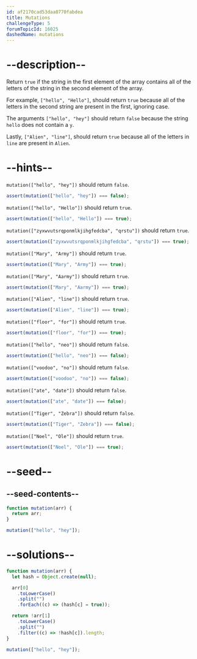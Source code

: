 ```yaml
---
id: af2170cad53daa0770fabdea
title: Mutations
challengeType: 5
forumTopicId: 16025
dashedName: mutations
---
```


# --description--

Return `true` if the string in the first element of the array contains all of the letters of the string in the second element of the array.

For example, `["hello", "Hello"]`, should return `true` because all of the letters in the second string are present in the first, ignoring case.

The arguments `["hello", "hey"]` should return `false` because the string `hello` does not contain a `y`.

Lastly, `["Alien", "line"]`, should return `true` because all of the letters in `line` are present in `Alien`.

# --hints--

`mutation(["hello", "hey"])` should return `false`.

```js
assert(mutation(["hello", "hey"]) === false);
```

`mutation(["hello", "Hello"])` should return `true`.

```js
assert(mutation(["hello", "Hello"]) === true);
```

`mutation(["zyxwvutsrqponmlkjihgfedcba", "qrstu"])` should return `true`.

```js
assert(mutation(["zyxwvutsrqponmlkjihgfedcba", "qrstu"]) === true);
```

`mutation(["Mary", "Army"])` should return `true`.

```js
assert(mutation(["Mary", "Army"]) === true);
```

`mutation(["Mary", "Aarmy"])` should return `true`.

```js
assert(mutation(["Mary", "Aarmy"]) === true);
```

`mutation(["Alien", "line"])` should return `true`.

```js
assert(mutation(["Alien", "line"]) === true);
```

`mutation(["floor", "for"])` should return `true`.

```js
assert(mutation(["floor", "for"]) === true);
```

`mutation(["hello", "neo"])` should return `false`.

```js
assert(mutation(["hello", "neo"]) === false);
```

`mutation(["voodoo", "no"])` should return `false`.

```js
assert(mutation(["voodoo", "no"]) === false);
```

`mutation(["ate", "date"])` should return `false`.

```js
assert(mutation(["ate", "date"]) === false);
```

`mutation(["Tiger", "Zebra"])` should return `false`.

```js
assert(mutation(["Tiger", "Zebra"]) === false);
```

`mutation(["Noel", "Ole"])` should return `true`.

```js
assert(mutation(["Noel", "Ole"]) === true);
```

# --seed--

## --seed-contents--

```js
function mutation(arr) {
  return arr;
}

mutation(["hello", "hey"]);
```

# --solutions--

```js
function mutation(arr) {
  let hash = Object.create(null);

  arr[0]
    .toLowerCase()
    .split("")
    .forEach((c) => (hash[c] = true));

  return !arr[1]
    .toLowerCase()
    .split("")
    .filter((c) => !hash[c]).length;
}

mutation(["hello", "hey"]);
```
